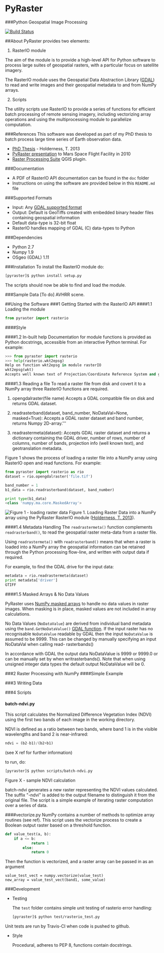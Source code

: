 PyRaster
========
###Python Geospatial Image Processing

[![Build Status](https://travis-ci.org/talltom/PyRaster.svg?branch=dev)](https://travis-ci.org/talltom/PyRaster)

##About
PyRaster provides two elements:

1. RasterIO module

  The aim of the module is to provide a high-level API for Python software to process large suites of geospatial rasters, with a particular focus on satellite imagery.

  The RasterIO module uses the Geospatial Data Abstraction Library ([GDAL](http://gdal.org)) to read and write images and their geospatial metadata to and from NumPy arrays.

2. Scripts

  The utility scripts use RasterIO to provide a series of functions for efficient batch processing of remote sensing imagery, including vectorizing array operations and using the multiprocessing module to parallelize computation.

###References
This software was developed as part of my PhD thesis to batch process large time series of Earth observation data.
* [PhD Thesis](http://hdl.handle.net/10443/1856) - Holderness, T. 2013
* [PyRaster presentation](https://tomholderness.files.wordpress.com/2012/12/holderness_asu_pyraster_pres_handout.pdf) to Mars Space Flight Facility in 2010
* [Raster Processing Suite](http://talltom.github.io/Raster-Processing-Suite/) QGIS plugin.

###Documentation
* A PDF of RasterIO API documentation can be found in the `doc` folder
* Instructions on using the software are provided below in this `README.md` file

###Supported Formats
* Input: Any [GDAL supported format](http://gdal.org/formats_list.html)
* Output: Default is GeoTiffs created with embedded binary header files containing geospatial information
* Default data-type is 32-bit float
* RasterIO handles mapping of GDAL (C) data-types to Python

###Dependencies
* Python 2.7
* Numpy 1.9
* OSgeo (GDAL) 1.11

###Installation
To install the RasterIO module do:
```bash
[pyraster]$ python install setup.py
```
The scripts should now be able to find and load the module.

###Sample Data
[To do] AVHRR scene.

##Using the Software
###1 Getting Started with the RasterIO API
####1.1 Loading the module
```python
from pyraster import rasterio

```
####Style


####1.2 In-built help
Documentation for module functions is provided as Python docstrings, accessible from an interactive Python terminal. For example:

```python
>>> from pyraster import rasterio
>>> help(rasterio.wkt2epsg)
Help on function wkt2epsg in module rasterIO
wkt2epsg(wkt)
Accepts well known text of Projection/Coordinate Reference System and generates EPSG code
```

####1.3 Reading a file
To read a raster file from disk and covert it to a NumPy array three RasterIO functions are required.

1. opengdalraster(file name)
Accepts a GDAL compatible file on disk and returns GDAL dataset.

2. readrasterband(dataset, band_number, NoDataVal=None, masked=True):
Accepts a GDAL raster dataset and band number, returns Numpy 2D-array.'''

3. readrastermeta(dataset):
Accepts GDAL raster dataset and returns a dictionary containing the GDAL driver, number of rows, number of columns, number of bands, projection info (well known text), and geotranslation metadata.

Figure 1 shows the process of loading a raster file into a NumPy array using RasterIO open and read functions. For example:

```python
from pyraster import rasterio as rio
dataset = rio.opengdalraster('file.tif')

band_number = 1
b1_data = rio.readrasterband(dataset, band_number)

print type(b1_data)
<class 'numpy.ma.core.MaskedArray'>
```

![Figure 1 - loading raster data](https://raw.githubusercontent.com/talltom/PyRaster/dev/doc/diagrams/rasterIO_processing_flowline_read.jpg)
Figure 1. Loading Raster Data into a NumPy array using the PyRaster RasterIO module ([Holderness, T. 2013](http://hdl.handle.net/10443/1856)).

####1.4 Metadata Handling
The `readrastermeta()` function complements `readrasterband()`,  to read the geospatial raster meta-data from a raster file.

Using `readrastermeta()` with `readrasterband()` means that when a raster is loaded into a NumPy array the geospatial information can be retained through the Python processing flow-line, and written with output data if required.

For example, to find the GDAL drive for the input data:

```python
metadata = rio.readrastermeta(dataset)
print metadata['driver']
GTIFF
```

####1.5 Masked Arrays & No Data Values

PyRaster uses [NumPy masked arrays](http://docs.scipy.org/doc/numpy/reference/maskedarray.html) to handle no data values in raster images. When masking is in place, masked values are not included in array calculations.

No Data Values (`NoDataValue`) are derived from individual band metadata using the `band.GetNoDataValue()` [GDAL function](http://www.gdal.org/classGDALRasterBand.html#adcca51d230b5ac848c43f1896293fb50).
If the input raster has no recognisable `NoDataValue` readable by GDAL then the input `NoDataValue` is assumed to be 9999. This can be changed by manually specifying an input NoDataVal when calling read- rasterbands()

In accordance with GDAL the output data NoDataValue is 9999 or 9999.0 or can be manually set by when writrasterbands(). Note that when using unsigned integer data types the default output NoDataValue will be 0.


###2 Raster Processing with NumPy
####Simple Example

###3 Writing Data

###4 Scripts
#### batch-ndvi.py
This script calculates the Normalized Difference Vegetation Index (NDVI) using the first two bands of each image in the working directory.

NDVI is defined as a ratio between two bands, where band 1 is in the visible wavelengths and band 2 is near-infrared:

```python
ndvi = (b2-b1)/(b2+b1)
```
(see X ref for further information)

to run, do:
```bash
[pyraster]$ python scripts/batch-ndvi.py
```
Figure X - sample NDVI calculation

batch-ndvi generates a new raster representing the NDVI values calculated. The suffix "-ndvi" is added to the output filename to distinguish it from the original file. The script is a simple example of iterating raster computation over a series of data.

####vectorize.py
NumPy contains a number of methods to optimize array routines (see ref). This script uses the vectorize process to create a Boolean output raster based on a threshold function.

```python
def value_test(a, b):
    if a <= b:
            return 1
        else:
            return 0
```
Then the function is vectorized, and a raster array can be passed in as an argument
```
value_test_vect = numpy.vectorize(value_test)
new_array = value_test_vect(band1, some_value)
```

###Development
* Testing

  The `test` folder contains simple unit testing of rasterio error handling:

  ```bash
  [pyraster]$ python test/rasterio_test.py
  ```
Unit tests are run by Travis-CI when code is pushed to github.

* Style

  Procedural, adheres to PEP 8, functions contain docstrings.
